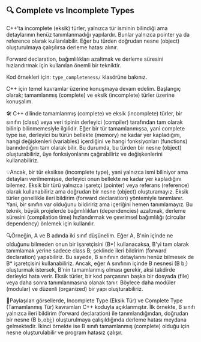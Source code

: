 ## 🔍 Complete vs Incomplete Types

C++’ta incomplete (eksik) türler, yalnızca tür isminin bilindiği ama detaylarının henüz tanımlanmadığı yapılardır. Bunlar yalnızca pointer ya da reference olarak kullanılabilir. Eğer bu türden doğrudan nesne (object) oluşturulmaya çalışılırsa derleme hatası alınır.

Forward declaration, bağımlılıkları azaltmak ve derleme süresini hızlandırmak için kullanılan önemli bir tekniktir.

Kod örnekleri için: `type_completeness/` klasörüne bakınız.

C++ için temel kavramlar üzerine konuşmaya devam edelim. Başlangıç olarak; tamamlanmış (complete) ve eksik (incomplete) türler üzerine konuşalım.

🛠️ C++ dilinde tamamlanmış (complete) ve eksik (incomplete) türler, bir sınıfın (class) veya veri tipinin derleyici (compiler) tarafından tam olarak bilinip bilinmemesiyle ilgilidir. Eğer bir tür tamamlanmışsa, yani complete type ise, derleyici bu türün bellekte (memory) ne kadar yer kapladığını, hangi değişkenleri (variables) içerdiğini ve hangi fonksiyonları (functions) barındırdığını tam olarak bilir. Bu durumda, bu türden bir nesne (object) oluşturabiliriz, üye fonksiyonlarını çağırabiliriz ve değişkenlerini kullanabiliriz.

💡Ancak, bir tür eksikse (incomplete type), yani yalnızca ismi biliniyor ama detayları verilmemişse, derleyici onun bellekte ne kadar yer kapladığını bilemez. Eksik bir türü yalnızca işaretçi (pointer) veya referans (reference) olarak kullanabiliriz ama doğrudan bir nesne (object) oluşturamayız. Eksik türler genellikle ileri bildirim (forward declaration) yöntemiyle tanımlanır. Yani, bir sınıfın var olduğunu bildiririz ama içeriğini hemen tanımlamayız. Bu teknik, büyük projelerde bağımlılıkları (dependencies) azaltmak, derleme süresini (compilation time) hızlandırmak ve çevrimsel bağımlılığı (circular dependency) önlemek için kullanılır.

🔍Örneğin, A ve B adında iki sınıf düşünelim. Eğer A, B'nin içinde ne olduğunu bilmeden onun bir işaretçisini (B*) kullanacaksa, B'yi tam olarak tanımlamak yerine sadece class B; şeklinde ileri bildirim (forward declaration) yapabiliriz. Bu sayede, B sınıfının detaylarını henüz bilmesek de B* işaretçisini kullanabiliriz. Ancak, eğer A sınıfının içinde B nesnesi (B b;) oluşturmak istersek, B'nin tamamlanmış olması gerekir, aksi takdirde derleyici hata verir.
Eksik türler, bir kod parçasının başka bir dosyada (file) veya daha sonra tanımlanmasına olanak tanır. Böylece daha modüler (modular) ve düzenli (organized) bir yapı oluşturabiliriz.

📌Paylaşılan görsellerde, Incomplete Type (Eksik Tür) ve Complete Type (Tamamlanmış Tür) kavramları C++ koduyla açıklanmıştır. İlk örnekte, B sınıfı yalnızca ileri bildirim (forward declaration) ile tanımlandığından, doğrudan bir nesne (B b_obj;) oluşturulmaya çalışıldığında derleme hatası meydana gelmektedir. İkinci örnekte ise B sınıfı tamamlanmış (complete) olduğu için nesne oluşturulabilir ve program hatasız çalışır.

